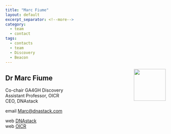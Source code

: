 ```yaml
---
title: "Marc Fiume"
layout: default
excerpt_separator: <!--more-->
category:
  - team
  - contact
tags:
  - contacts
  - team
  - Discovery
  - Beacon
---
```


<img style="float: right; width: 100px;" src="{{ 'assets/img/team/mfiume.jpg'  | relative_url}}" />

## Dr Marc Fiume

Co-chair GA4GH Discovery    
Assistant Professor, OICR  
CEO, DNAstack  

<!--more-->

email [Marc@dnastack.com](mailto:Marc@dnastack.com)

web [DNAstack](http://dnastack.com)  
web [OICR](https://oicr.on.ca/investigators/marc-fiume/)  

